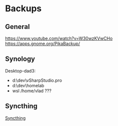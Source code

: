 # Backups

## General

https://www.youtube.com/watch?v=W30wzKVwCHo
https://apps.gnome.org/PikaBackup/

## Synology

Desktop-dad3:

* d:\dev\vSharpStudio.pro
* d:\dev\homelab
* wsl /home/vlad ???

## Syncthing

[Syncthing](https://syncthing.net/)


